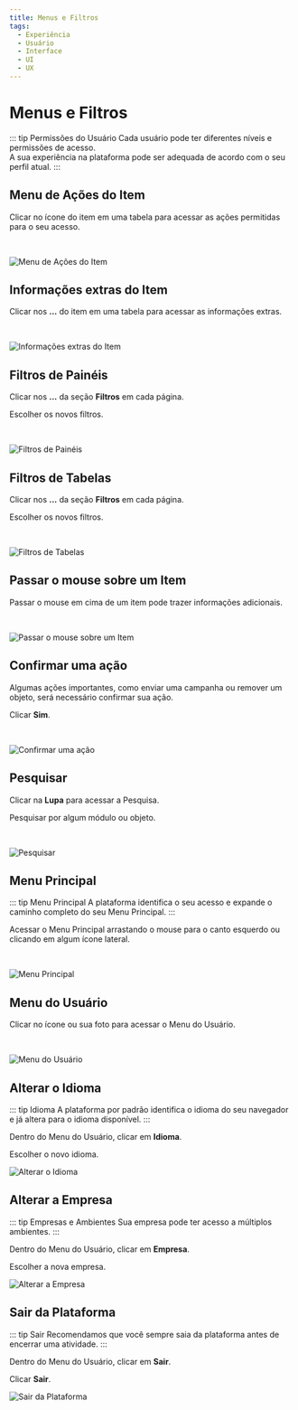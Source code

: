 ```yaml
---
title: Menus e Filtros
tags:
  - Experiência
  - Usuário
  - Interface
  - UI
  - UX
---
```

# Menus e Filtros

::: tip Permissões do Usuário
Cada usuário pode ter diferentes níveis e permissões de acesso.<br>
A sua experiência na plataforma pode ser adequada de acordo com o seu perfil atual.
:::

## Menu de Ações do Item

   Clicar no ícone do item em uma tabela para acessar as ações permitidas para o seu acesso.

<br>

   ![Menu de Ações do Item](https://cdn.phishx.io/phishx-docs/images/phishx_ui_actions_01.webp)

## Informações extras do Item

   Clicar nos **...** do item em uma tabela para acessar as informações extras.

<br>

   ![Informações extras do Item](https://cdn.phishx.io/phishx-docs/images/phishx_ui_extra_information_01.webp)

## Filtros de Painéis

   Clicar nos **...** da seção **Filtros** em cada página.

   Escolher os novos filtros.

<br>

   ![Filtros de Painéis](https://cdn.phishx.io/phishx-docs/images/phishx_ui_filter_01.webp)

## Filtros de Tabelas

   Clicar nos **...** da seção **Filtros** em cada página.

   Escolher os novos filtros.

<br>

   ![Filtros de Tabelas](https://cdn.phishx.io/phishx-docs/images/phishx_ui_filter_02.webp)

## Passar o mouse sobre um Item

   Passar o mouse em cima de um item pode trazer informações adicionais.

<br>

   ![Passar o mouse sobre um Item](https://cdn.phishx.io/phishx-docs/images/phishx_ui_hover_01.webp)

## Confirmar uma ação

   Algumas ações importantes, como enviar uma campanha ou remover um objeto, será necessário confirmar sua ação.

   Clicar **Sim**.

<br>

   ![Confirmar uma ação](https://cdn.phishx.io/phishx-docs/images/phishx_ui_confirmation_01.webp)

## Pesquisar

   Clicar na **Lupa** para acessar a Pesquisa.

   Pesquisar por algum módulo ou objeto.

<br>

   ![Pesquisar](https://cdn.phishx.io/phishx-docs/images/phishx_ui_search_01.webp)

## Menu Principal

::: tip Menu Principal
A plataforma identifica o seu acesso e expande o caminho completo do seu Menu Principal.
:::

   Acessar o Menu Principal arrastando o mouse para o canto esquerdo ou clicando em algum ícone lateral.

<br>

   ![Menu Principal](https://cdn.phishx.io/phishx-docs/images/phishx_ui_menu_01.webp)

## Menu do Usuário

   Clicar no ícone ou sua foto para acessar o Menu do Usuário.

<br>

   ![Menu do Usuário](https://cdn.phishx.io/phishx-docs/images/phishx_ui_user_menu_01.webp)

## Alterar o Idioma

::: tip Idioma
A plataforma por padrão identifica o idioma do seu navegador e já altera para o idioma disponível.
:::

   Dentro do Menu do Usuário, clicar em **Idioma**.

   Escolher o novo idioma.

   ![Alterar o Idioma](https://cdn.phishx.io/phishx-docs/images/phishx_ui_language_01.webp)

## Alterar a Empresa

::: tip Empresas e Ambientes
Sua empresa pode ter acesso a múltiplos ambientes.
:::

   Dentro do Menu do Usuário, clicar em **Empresa**.

   Escolher a nova empresa.

   ![Alterar a Empresa](https://cdn.phishx.io/phishx-docs/images/phishx_ui_companies_01.webp)


## Sair da Plataforma

::: tip Sair
Recomendamos que você sempre saia da plataforma antes de encerrar uma atividade.
:::

   Dentro do Menu do Usuário, clicar em **Sair**.

   Clicar **Sair**.

   ![Sair da Plataforma](https://cdn.phishx.io/phishx-docs/images/phishx_ui_logout_01.webp)
